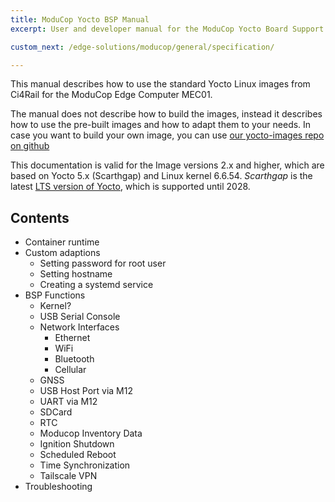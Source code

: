 ```yaml
---
title: ModuCop Yocto BSP Manual
excerpt: User and developer manual for the ModuCop Yocto Board Support Package.

custom_next: /edge-solutions/moducop/general/specification/

---
```

This manual describes how to use the standard Yocto Linux images from Ci4Rail for the ModuCop Edge Computer MEC01.

The manual does not describe how to build the images, instead it describes how to use the pre-built images and how to adapt them to your needs. In case you want to build your own image, you can use [our yocto-images repo on github](https://github.com/ci4rail/yocto-images)

This documentation is valid for the Image versions 2.x and higher, which are based on Yocto 5.x (Scarthgap) and Linux kernel 6.6.54. *Scarthgap* is the latest [LTS version of Yocto](https://wiki.yoctoproject.org/wiki/Releases), which is supported until 2028.


## Contents

* Container runtime
* Custom adaptions
  * Setting password for root user
  * Setting hostname
  * Creating a systemd service
* BSP Functions
   * Kernel?
   * USB Serial Console
   * Network Interfaces
     * Ethernet
     * WiFi
     * Bluetooth
     * Cellular
   * GNSS
   * USB Host Port via M12
   * UART via M12
   * SDCard
   * RTC
   * Moducop Inventory Data
   * Ignition Shutdown
   * Scheduled Reboot
   * Time Synchronization
   * Tailscale VPN
 * Troubleshooting
